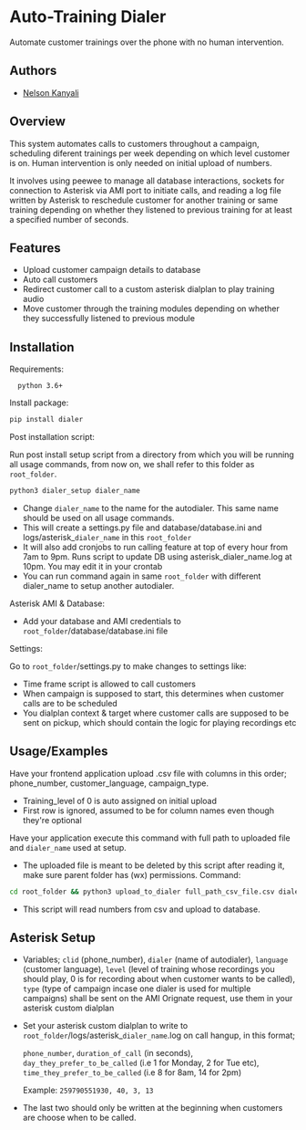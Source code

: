 
# Auto-Training Dialer

Automate customer trainings over the phone with no human intervention.
## Authors

- [Nelson Kanyali](https://github.com/nelsonk)


## Overview
This system automates calls to customers throughout a campaign, scheduling diferent trainings per week depending on which level customer is on. Human intervention is only needed on initial upload of numbers.

It involves using peewee to manage all database interactions, sockets for connection to Asterisk via AMI port to initiate calls, and reading a log file written by Asterisk to reschedule customer for another training or same training depending on whether they listened to previous training for at least a specified number of seconds.
## Features

- Upload customer campaign details to database
- Auto call customers
- Redirect customer call to a custom asterisk dialplan to play training audio
- Move customer through the training modules depending on whether they successfully listened to previous module


## Installation

Requirements:
```
  python 3.6+
```

Install package:
```bash
pip install dialer
```

Post installation script:

Run post install setup script from a directory from which you will be running all usage commands, from now on, we shall refer to this folder as ```root_folder```.
```bash
python3 dialer_setup dialer_name
```
- Change ```dialer_name``` to the name for the autodialer. This same name should be used on all usage commands. 
- This will create a settings.py file and database/database.ini and logs/asterisk_```dialer_name``` in this ```root_folder```
- It will also add cronjobs to run calling feature at top of every hour from 7am to 9pm. Runs script to update DB using asterisk_dialer_name.log at 10pm. You may edit it in your crontab
- You can run command again in same ```root_folder``` with different dialer_name to setup another autodialer.

Asterisk AMI & Database:

- Add your database and AMI credentials to ```root_folder```/database/database.ini file


Settings: 

Go to ```root_folder```/settings.py to make changes to settings like:

- Time frame script is allowed to call customers
- When campaign is supposed to start, this determines when customer calls are to be scheduled
- You dialplan context & target where customer calls are supposed to be sent on pickup, which should contain the logic for playing recordings etc


## Usage/Examples

Have your frontend application upload .csv file with columns in this order; phone_number, customer_language, campaign_type.

- Training_level of 0 is auto assigned on initial upload
- First row is ignored, assumed to be for column names even though they're optional

Have your application execute this command with full path to uploaded file and ```dialer_name``` used at setup.

- The uploaded file is meant to be deleted by this script after reading it, make sure parent folder has (wx) permissions.
Command:

```bash
cd root_folder && python3 upload_to_dialer full_path_csv_file.csv dialer_name
```

- This script will read numbers from csv and upload to database.

## Asterisk Setup

- Variables; ```clid``` (phone_number), ```dialer``` (name of autodialer), ```language``` (customer language), ```level``` (level of training whose recordings you should play, 0 is for recording about when customer wants to be called), ```type``` (type of campaign incase one dialer is used for multiple campaigns) shall be sent on the AMI Orignate request, use them in your asterisk custom dialplan
- Set your asterisk custom dialplan to write to ```root_folder```/logs/asterisk_```dialer_name```.log on call hangup, in this format;

    ```phone_number```, ```duration_of_call``` (in seconds), ```day_they_prefer_to_be_called``` (i.e 1 for Monday, 2 for Tue etc), ```time_they_prefer_to_be_called``` (i.e 8 for 8am, 14 for 2pm)

    Example: ```259790551930, 40, 3, 13```

- The last two should only be written at the beginning when customers are choose when to be called.
